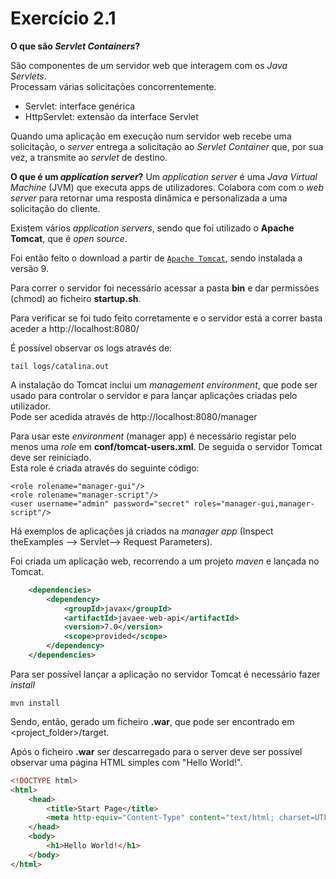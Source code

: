 # Exercício 2.1
**O que são *Servlet Containers*?**

São componentes de um servidor web que interagem com os *Java Servlets*. <br>Processam várias solicitações concorrentemente.

- Servlet: interface genérica
- HttpServlet: extensão da interface Servlet

Quando uma aplicação em execução num servidor web recebe uma solicitação, o *server* entrega a solicitação ao *Servlet Container* que, por sua vez, a transmite ao *servlet* de destino.

**O que é um *application server*?**
Um *application server* é uma *Java Virtual Machine* (JVM) que executa apps de utilizadores. Colabora com com o *web server* para retornar uma resposta dinâmica e personalizada a uma solicitação do cliente.

Existem vários *application servers*, sendo que foi utilizado o **Apache Tomcat**, que é *open source*.

Foi então feito o download a partir de [`Apache Tomcat`](http://tomcat.apache.org/), sendo instalada a versão 9.

Para correr o servidor foi necessário acessar a pasta **bin** e dar permissões (chmod) ao ficheiro **startup.sh**.

Para verificar se foi tudo feito corretamente e o servidor está a correr basta aceder a http://localhost:8080/

É possível observar os logs através de:
```
tail logs/catalina.out
```

A instalação do Tomcat inclui um *management environment*, que pode ser usado para controlar o servidor e para lançar aplicações criadas pelo utilizador. <br>
Pode ser acedida através de http://localhost:8080/manager

Para usar este *environment* (manager app) é necessário registar pelo menos uma *role* em **conf/tomcat-users.xml**. De seguida o servidor Tomcat deve ser reiniciado. <br>
Esta role é criada através do seguinte código:
```
<role rolename="manager-gui"/>
<role rolename="manager-script"/>
<user username="admin" password="secret" roles="manager-gui,manager-script"/>
```
Há exemplos de aplicações já criados na *manager app* (Inspect theExamples --> Servlet--> Request Parameters).

Foi criada um aplicação web, recorrendo a um projeto *maven* e lançada no Tomcat.
```xml
    <dependencies>
        <dependency>
            <groupId>javax</groupId>
            <artifactId>javaee-web-api</artifactId>
            <version>7.0</version>
            <scope>provided</scope>
        </dependency>
    </dependencies>
```

Para ser possível lançar a aplicação no servidor Tomcat é necessário fazer *install*
```
mvn install
```
Sendo, então, gerado um ficheiro **.war**, que pode ser encontrado em <project_folder>/target.

Após o ficheiro **.war** ser descarregado para o server deve ser possível observar uma página HTML simples com "Hello World!".
```html
<!DOCTYPE html>
<html>
    <head>
        <title>Start Page</title>
        <meta http-equiv="Content-Type" content="text/html; charset=UTF-8">
    </head>
    <body>
        <h1>Hello World!</h1>
    </body>
</html>
```